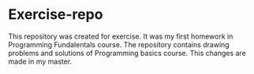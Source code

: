 ﻿# Exercise-repo


This repository was created for exercisе. It was my first homework in Programming Fundalentals course.
The repository contains drawing problems and solutions of Programming basics course.
This changes are made in my master.
